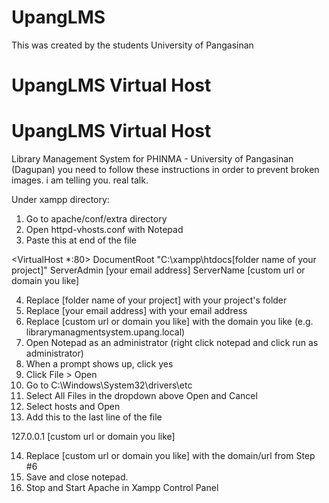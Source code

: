 # UpangLMS 

This was created by the students University of Pangasinan


# UpangLMS Virtual Host

# UpangLMS Virtual Host
Library Management System for PHINMA - University of Pangasinan (Dagupan)
you need to follow these instructions in order to prevent broken images.
i am telling you. real talk.

Under xampp directory:

1. Go to apache/conf/extra directory
2. Open httpd-vhosts.conf with Notepad
3. Paste this at end of the file

<VirtualHost *:80>
    DocumentRoot "C:\xampp\htdocs\[folder name of your project]"
    ServerAdmin [your email address]
    ServerName  [custom url or domain you like]
</VirtualHost>

4. Replace [folder name of your project] with your project's folder
5. Replace [your email address] with your email address
6. Replace [custom url or domain you like] with the domain you like (e.g. librarymanagmentsystem.upang.local)
7. Open Notepad as an administrator (right click notepad and click run as administrator)
8. When a prompt shows up, click yes
9. Click File > Open
10. Go to C:\Windows\System32\drivers\etc
11. Select All Files in the dropdown above Open and Cancel
12. Select hosts and Open
13. Add this to the last line of the file 

127.0.0.1 [custom url or domain you like]

14. Replace [custom url or domain you like] with the domain/url from Step #6
15. Save and close notepad.
16. Stop and Start Apache in Xampp Control Panel
